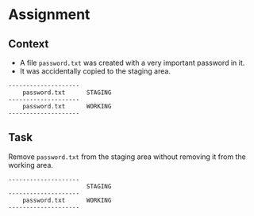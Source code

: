 # Assignment

## Context

* A file `password.txt` was created with a very important password in it.
* It was accidentally copied to the staging area.

```text
--------------------
    password.txt      STAGING
--------------------
    password.txt      WORKING
--------------------
```

## Task

Remove `password.txt` from the staging area without removing it
from the working area.

```text
--------------------
                      STAGING
--------------------
    password.txt      WORKING
--------------------
```
